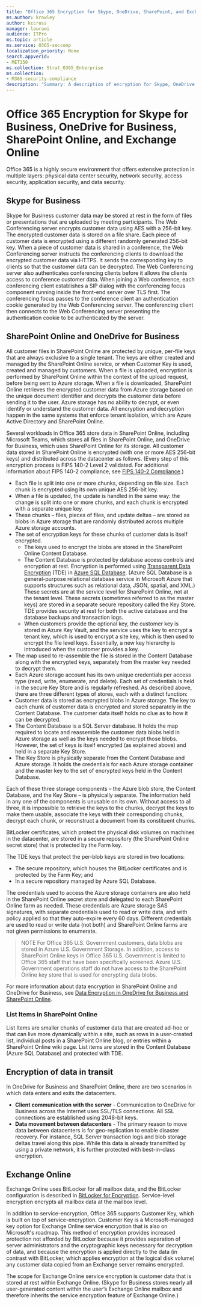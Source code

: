 ```yaml
---
title: "Office 365 Encryption for Skype, OneDrive, SharePoint, and Exchange"
ms.author: krowley
author: kccross
manager: laurawi
audience: ITPro
ms.topic: article
ms.service: O365-seccomp
localization_priority: None
search.appverid:
- MET150
ms.collection: Strat_O365_Enterprise
ms.collection:
- M365-security-compliance
description: "Summary: A description of encryption for Skype, OneDrive, SharePoint, and Exchange Online."
---
```


# Office 365 Encryption for Skype for Business, OneDrive for Business, SharePoint Online, and Exchange Online

Office 365 is a highly secure environment that offers extensive protection in multiple layers: physical data center security, network security, access security, application security, and data security.

## Skype for Business
Skype for Business customer data may be stored at rest in the form of files or presentations that are uploaded by meeting participants. The Web Conferencing server encrypts customer data using AES with a 256-bit key. The encrypted customer data is stored on a file share. Each piece of customer data is encrypted using a different randomly generated 256-bit key. When a piece of customer data is shared in a conference, the Web Conferencing server instructs the conferencing clients to download the encrypted customer data via HTTPS. It sends the corresponding key to clients so that the customer data can be decrypted. The Web Conferencing server also authenticates conferencing clients before it allows the clients access to conference customer data. When joining a Web conference, each conferencing client establishes a SIP dialog with the conferencing focus component running inside the front-end server over TLS first. The conferencing focus passes to the conference client an authentication cookie generated by the Web Conferencing server. The conferencing client then connects to the Web Conferencing server presenting the authentication cookie to be authenticated by the server.

## SharePoint Online and OneDrive for Business
All customer files in SharePoint Online are protected by unique, per-file keys that are always exclusive to a single tenant. The keys are either created and managed by the SharePoint Online service, or when Customer Key is used, created and managed by customers. When a file is uploaded, encryption is performed by SharePoint Online within the context of the upload request, before being sent to Azure storage. When a file is downloaded, SharePoint Online retrieves the encrypted customer data from Azure storage based on the unique document identifier and decrypts the customer data before sending it to the user. Azure storage has no ability to decrypt, or even identify or understand the customer data. All encryption and decryption happen in the same systems that enforce tenant isolation, which are Azure Active Directory and SharePoint Online.

Several workloads in Office 365 store data in SharePoint Online, including Microsoft Teams, which stores all files in SharePoint Online, and OneDrive for Business, which uses SharePoint Online for its storage. All customer data stored in SharePoint Online is encrypted (with one or more AES 256-bit keys) and distributed across the datacenter as follows. (Every step of this encryption process is FIPS 140-2 Level 2 validated. For additional information about FIPS 140-2 compliance, see [FIPS 140-2 Compliance](https://docs.microsoft.com/previous-versions/sql/sql-server-2008-r2/bb326611(v=sql.105)).)
- Each file is split into one or more chunks, depending on file size. Each chunk is encrypted using its own unique AES 256-bit key.
- When a file is updated, the update is handled in the same way: the change is split into one or more chunks, and each chunk is encrypted with a separate unique key.
- These chunks – files, pieces of files, and update deltas – are stored as blobs in Azure storage that are randomly distributed across multiple Azure storage accounts. 
- The set of encryption keys for these chunks of customer data is itself encrypted.
   - The keys used to encrypt the blobs are stored in the SharePoint Online Content Database.
   - The Content Database is protected by database access controls and encryption at rest. Encryption is performed using [Transparent Data Encryption](https://docs.microsoft.com/sql/relational-databases/security/encryption/transparent-data-encryption-tde) (TDE) in [Azure SQL Database](https://docs.microsoft.com/azure/sql-database/sql-database-technical-overview). (Azure SQL Database is a general-purpose relational database service in Microsoft Azure that supports structures such as relational data, JSON, spatial, and XML.) These secrets are at the service level for SharePoint Online, not at the tenant level. These secrets (sometimes referred to as the master keys) are stored in a separate secure repository called the Key Store. TDE provides security at rest for both the active database and the database backups and transaction logs. 
   - When customers provide the optional key, the customer key is stored in Azure Key Vault, and the service uses the key to encrypt a tenant key, which is used to encrypt a site key, which is then used to encrypt the file level keys. Essentially, a new key hierarchy is introduced when the customer provides a key.
- The map used to re-assemble the file is stored in the Content Database along with the encrypted keys, separately from the master key needed to decrypt them.
- Each Azure storage account has its own unique credentials per access type (read, write, enumerate, and delete). Each set of credentials is held in the secure Key Store and is regularly refreshed.
As described above, there are three different types of stores, each with a distinct function:
- Customer data is stored as encrypted blobs in Azure storage. The key to each chunk of customer data is encrypted and stored separately in the Content Database. The customer data itself holds no clue as to how it can be decrypted.
- The Content Database is a SQL Server database. It holds the map required to locate and reassemble the customer data blobs held in Azure storage as well as the keys needed to encrypt those blobs. However, the set of keys is itself encrypted (as explained above) and held in a separate Key Store.
- The Key Store is physically separate from the Content Database and Azure storage. It holds the credentials for each Azure storage container and the master key to the set of encrypted keys held in the Content Database.

Each of these three storage components – the Azure blob store, the Content Database, and the Key Store – is physically separate. The information held in any one of the components is unusable on its own. Without access to all three, it is impossible to retrieve the keys to the chunks, decrypt the keys to make them usable, associate the keys with their corresponding chunks, decrypt each chunk, or reconstruct a document from its constituent chunks.

BitLocker certificates, which protect the physical disk volumes on machines in the datacenter, are stored in a secure repository (the SharePoint Online secret store) that is protected by the Farm key.

The TDE keys that protect the per-blob keys are stored in two locations:
- The secure repository, which houses the BitLocker certificates and is protected by the Farm Key; and
- In a secure repository managed by Azure SQL Database.

The credentials used to access the Azure storage containers are also held in the SharePoint Online secret store and delegated to each SharePoint Online farm as needed. These credentials are Azure storage SAS signatures, with separate credentials used to read or write data, and with policy applied so that they auto-expire every 60 days. Different credentials are used to read or write data (not both) and SharePoint Online farms are not given permissions to enumerate.

> NOTE 
> For Office 365 U.S. Government customers, data blobs are stored in Azure U.S. Government Storage. In addition, access to SharePoint Online keys in Office 365 U.S. Government is limited to Office 365 staff that have been specifically screened. Azure U.S. Government operations staff do not have access to the SharePoint Online key store that is used for encrypting data blobs.

For more information about data encryption in SharePoint Online and OneDrive for Business, see [Data Encryption in OneDrive for Business and SharePoint Online](https://technet.microsoft.com/en-us/library/dn905447.aspx).

### List Items in SharePoint Online
List Items are smaller chunks of customer data that are created ad-hoc or that can live more dynamically within a site, such as rows in a user-created list, individual posts in a SharePoint Online blog, or entries within a SharePoint Online wiki page. List items are stored in the Content Database (Azure SQL Database) and protected with TDE.

## Encryption of data in transit
In OneDrive for Business and SharePoint Online, there are two scenarios in which data enters and exits the datacenters.
- **Client communication with the server** - Communication to OneDrive for Business across the Internet uses SSL/TLS connections. All SSL connections are established using 2048-bit keys.
- **Data movement between datacenters** - The primary reason to move data between datacenters is for geo-replication to enable disaster recovery. For instance, SQL Server transaction logs and blob storage deltas travel along this pipe. While this data is already transmitted by using a private network, it is further protected with best-in-class encryption.


## Exchange Online
Exchange Online uses BitLocker for all mailbox data, and the BitLocker configuration is described in [BitLocker for Encryption](office-365-bitlocker-and-distributed-key-manager-for-encryption.md). Service-level encryption encrypts all mailbox data at the mailbox level. 

In addition to service-encryption, Office 365 supports Customer Key, which is built on top of service-encryption. Customer Key is a Microsoft-managed key option for Exchange Online service encryption that is also on Microsoft's roadmap. This method of encryption provides increased protection not afforded by BitLocker because it provides separation of server administrators and the cryptographic keys necessary for decryption of data, and because the encryption is applied directly to the data (in contrast with BitLocker, which applies encryption at the logical disk volume) any customer data copied from an Exchange server remains encrypted.

The scope for Exchange Online service encryption is customer data that is stored at rest within Exchange Online. (Skype for Business stores nearly all user-generated content within the user’s Exchange Online mailbox and therefore inherits the service encryption feature of Exchange Online.)
